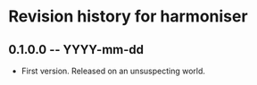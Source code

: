 # Revision history for harmoniser

## 0.1.0.0 -- YYYY-mm-dd

* First version. Released on an unsuspecting world.
